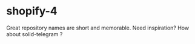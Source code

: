 # shopify-4
Great repository names are short and memorable. Need inspiration? How about solid-telegram ?
